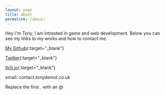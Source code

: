 ```yaml
---
layout: page
title: About
permalink: /about/
---
```

Hey I'm Tony, I am intrested in game and web development. Below you can see my links to my works and how to contact me.

[My Github](https://github.com/9D-Tony){:target="_blank"}

[Twitter](https://twitter.com/Tony_TheDemon){:target="_blank"}

[Itch.io](https://tony-d.itch.io/){:target="_blank"}

email: contact.tonydemot.co.uk

Replace the first . with an @